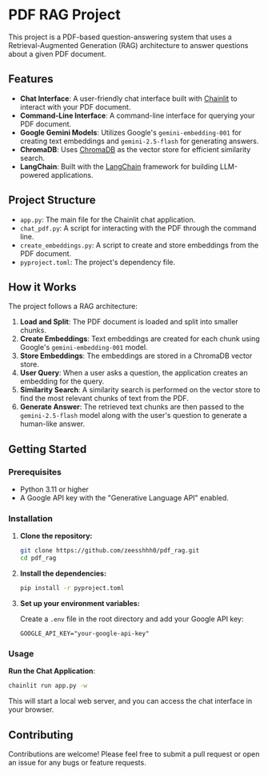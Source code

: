 # PDF RAG Project

This project is a PDF-based question-answering system that uses a Retrieval-Augmented Generation (RAG) architecture to answer questions about a given PDF document.

## Features

* **Chat Interface**: A user-friendly chat interface built with [Chainlit](https://chainlit.io/) to interact with your PDF document.
* **Command-Line Interface**: A command-line interface for querying your PDF document.
* **Google Gemini Models**: Utilizes Google's `gemini-embedding-001` for creating text embeddings and `gemini-2.5-flash` for generating answers.
* **ChromaDB**: Uses [ChromaDB](https.trychroma.com) as the vector store for efficient similarity search.
* **LangChain**: Built with the [LangChain](https://www.langchain.com/) framework for building LLM-powered applications.

## Project Structure

* `app.py`: The main file for the Chainlit chat application.
* `chat_pdf.py`: A script for interacting with the PDF through the command line.
* `create_embeddings.py`: A script to create and store embeddings from the PDF document.
* `pyproject.toml`: The project's dependency file.

## How it Works

The project follows a RAG architecture:

1.  **Load and Split**: The PDF document is loaded and split into smaller chunks.
2.  **Create Embeddings**: Text embeddings are created for each chunk using Google's `gemini-embedding-001` model.
3.  **Store Embeddings**: The embeddings are stored in a ChromaDB vector store.
4.  **User Query**: When a user asks a question, the application creates an embedding for the query.
5.  **Similarity Search**: A similarity search is performed on the vector store to find the most relevant chunks of text from the PDF.
6.  **Generate Answer**: The retrieved text chunks are then passed to the `gemini-2.5-flash` model along with the user's question to generate a human-like answer.

## Getting Started

### Prerequisites

* Python 3.11 or higher
* A Google API key with the "Generative Language API" enabled.

### Installation

1.  **Clone the repository:**
    ```bash
    git clone https://github.com/zeesshhh0/pdf_rag.git
    cd pdf_rag
    ```

2.  **Install the dependencies:**
    ```bash
    pip install -r pyproject.toml
    ```

3.  **Set up your environment variables:**

    Create a `.env` file in the root directory and add your Google API key:

    ```
    GOOGLE_API_KEY="your-google-api-key"
    ```

### Usage

**Run the Chat Application**:
  ```bash
  chainlit run app.py -w
  ```

  This will start a local web server, and you can access the chat interface in your browser.


## Contributing

Contributions are welcome! Please feel free to submit a pull request or open an issue for any bugs or feature requests.
